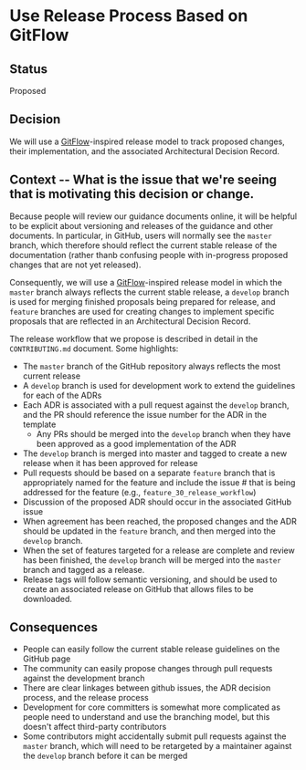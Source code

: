 # Use Release Process Based on GitFlow

## Status ##
Proposed

## Decision ##

We will use a [GitFlow](https://nvie.com/posts/a-successful-git-branching-model/)-inspired release model to track proposed changes, their implementation, and the associated Architectural Decision Record.

## Context  -- What is the issue that we're seeing that is motivating this decision or change.
Because people will review our guidance documents online, it will be helpful to be explicit about versioning and releases of the guidance and other documents.  In particular, in GitHub, users will normally see the `master` branch, which therefore should reflect the current stable release of the documentation (rather thanb confusing people with in-progress proposed changes that are not yet released).

Consequently, we will use a [GitFlow](https://nvie.com/posts/a-successful-git-branching-model/)-inspired release model in which the `master` branch always reflects the current stable release, a `develop` branch is used for merging finished proposals being prepared for release, and `feature` branches are used for creating changes to implement specific proposals that are reflected in an Architectural Decision Record. 

The release workflow that we propose is described in detail in the `CONTRIBUTING.md` document. Some highlights:

- The `master` branch of the GitHub repository always reflects the most current release
- A `develop` branch is used for development work to extend the guidelines for each of the ADRs
- Each ADR is associated with a pull request against the `develop` branch, and the PR should reference the issue number for the ADR in the template
    - Any PRs should be merged into the `develop` branch when they have been approved as a good implementation of the ADR
- The `develop` branch is merged into master and tagged to create a new release when it has been approved for release
- Pull requests should be based on a separate `feature` branch that is appropriately named for the feature and include the issue # that is being addressed for the feature (e.g., `feature_30_release_workflow`)
- Discussion of the proposed ADR should occur in the associated GitHub issue
- When agreement has been reached, the proposed changes and the ADR should be updated in the `feature` branch, and then merged into the `develop` branch.
- When the set of features targeted for a release are complete and review has been finished, the `develop` branch will be merged into the `master` branch and tagged as a release.
- Release tags will follow semantic versioning, and should be used to create an associated release on GitHub that allows files to be downloaded.

## Consequences ##

- People can easily follow the current stable release guidelines on the GitHub page
- The community can easily propose changes through pull requests against the development branch
- There are clear linkages between github issues, the ADR decision process, and the release process
- Development for core committers is somewhat more complicated as people need to understand and use the branching model, but this doesn't affect third-party contributors
- Some contributors might accidentally submit pull requests against the `master` branch, which will need to be retargeted by a maintainer against the `develop` branch before it can be merged
